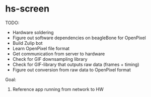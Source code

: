 hs-screen
=========

TODO: 
- Hardware soldering
- Figure out software dependencies on beagleBone for OpenPixel
- Build Zulip bot
- Learn OpenPixel file format
- Get communication from server to hardware
- Check for GIF downsampling library
- Check for GIF-library that outputs raw data (frames + timing)
- Figure out conversion from raw data to OpenPixel format

Goal:
1. Reference app running from network to HW
 
